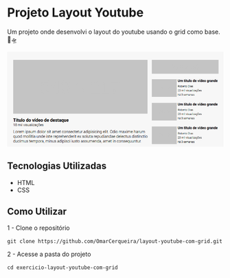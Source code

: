 # Projeto Layout Youtube
Um projeto onde desenvolvi o layout do youtube usando o grid como base. 🚀🛸

[<img src='./src/images/layout-youtube.gif' alt='Layout Youtube'>](https://omarcerqueira.github.io/layout-youtube-com-grid/)

## Tecnologias Utilizadas
- HTML
- CSS

## Como Utilizar
1 - Clone o repositório
```
git clone https://github.com/OmarCerqueira/layout-youtube-com-grid.git
```
2 - Acesse a pasta do projeto
```
cd exercicio-layout-youtube-com-grid
```


